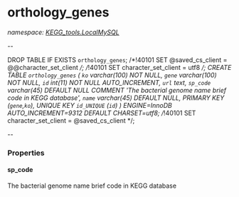 ﻿# orthology_genes
_namespace: [KEGG_tools.LocalMySQL](./index.md)_

--
 
 DROP TABLE IF EXISTS `orthology_genes`;
 /*!40101 SET @saved_cs_client = @@character_set_client */;
 /*!40101 SET character_set_client = utf8 */;
 CREATE TABLE `orthology_genes` (
 `ko` varchar(100) NOT NULL,
 `gene` varchar(100) NOT NULL,
 `id` int(11) NOT NULL AUTO_INCREMENT,
 `url` text,
 `sp_code` varchar(45) DEFAULT NULL COMMENT 'The bacterial genome name brief code in KEGG database',
 `name` varchar(45) DEFAULT NULL,
 PRIMARY KEY (`gene`,`ko`),
 UNIQUE KEY `id_UNIQUE` (`id`)
 ) ENGINE=InnoDB AUTO_INCREMENT=9312 DEFAULT CHARSET=utf8;
 /*!40101 SET character_set_client = @saved_cs_client */;
 
 --




### Properties

#### sp_code
The bacterial genome name brief code in KEGG database
